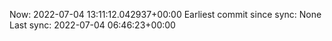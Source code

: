 Now: 2022-07-04 13:11:12.042937+00:00 Earliest commit since sync: None Last sync: 2022-07-04 06:46:23+00:00
